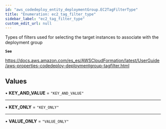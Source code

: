 ```yaml
---
id: "aws_codedeploy_entity_deploymentGroup.EC2TagFilterType"
title: "Enumeration: ec2_tag_filter_type"
sidebar_label: "ec2_tag_filter_type"
custom_edit_url: null
---
```


Types of filters used for selecting the target instances to associate with the deployment group

**`See`**

https://docs.aws.amazon.com/es_es/AWSCloudFormation/latest/UserGuide/aws-properties-codedeploy-deploymentgroup-tagfilter.html

## Values

• **KEY\_AND\_VALUE** = ``"KEY_AND_VALUE"``

___

• **KEY\_ONLY** = ``"KEY_ONLY"``

___

• **VALUE\_ONLY** = ``"VALUE_ONLY"``
